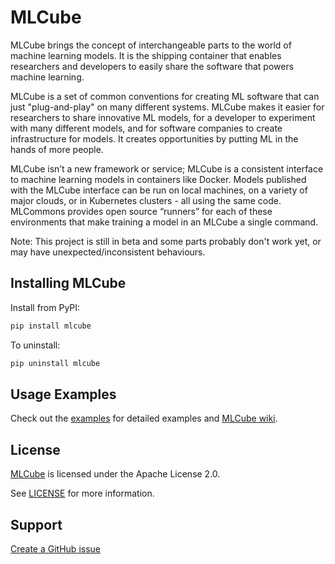 # MLCube

MLCube brings the concept of interchangeable parts to the world of machine learning models.  It is the shipping container that enables researchers and developers to easily share the software that powers machine learning. 

MLCube is a set of common conventions for creating ML software that can just "plug-and-play" on many different systems. MLCube makes it easier for researchers to share innovative ML models, for a developer to experiment with many different models, and for software companies to create infrastructure for models. It creates opportunities by putting ML in the hands of more people.

MLCube isn’t a new framework or service; MLCube is a consistent interface to machine learning models in containers like Docker.  Models published with the MLCube interface can be run on local machines, on a variety of major clouds, or in Kubernetes clusters - all using the same code. MLCommons provides open source “runners” for each of these environments that make training a model in an MLCube a single command. 

Note: This project is still in beta and some parts probably don't work yet, or may have unexpected/inconsistent behaviours.

## Installing MLCube

Install from PyPI:  
```sh
pip install mlcube
```

To uninstall:

```sh
pip uninstall mlcube
```


## Usage Examples

Check out the [examples](https://github.com/mlcommons/mlcube_examples) for detailed examples and [MLCube wiki](https://mlcommons.github.io/mlcube).

## License
[MLCube](https://github.com/mlcommons/mlcube/) is licensed under the Apache License 2.0. 

See [LICENSE](https://github.com/mlcommons/mlcube/blob/master/LICENSE) for more information.

## Support

[Create a GitHub issue](https://github.com/mlcommons/mlcube/issues/new/choose)
